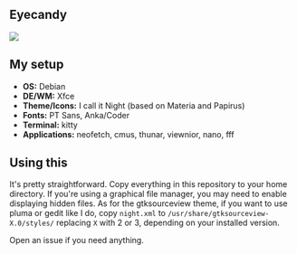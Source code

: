 ## Eyecandy
![](https://i.imgur.com/dyRLjYD.png)

## My setup
+ **OS:** Debian
+ **DE/WM:** Xfce
+ **Theme/Icons:** I call it Night (based on Materia and Papirus)
+ **Fonts:** PT Sans, Anka/Coder
+ **Terminal:** kitty
+ **Applications:** neofetch, cmus, thunar, viewnior, nano, fff

## Using this
It's pretty straightforward. Copy everything in this repository to your home directory. If you're using a graphical file manager, you may need to enable displaying hidden files. As for the gtksourceview theme, if you want to use pluma or gedit like I do, copy `night.xml` to `/usr/share/gtksourceview-X.0/styles/` replacing `X` with 2 or 3, depending on your installed version.

Open an issue if you need anything.
